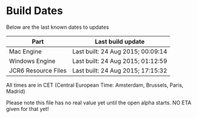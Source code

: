 # Build Dates

Below are the last known dates to updates

Part | Last build update
-----|-----
Mac Engine | Last built: 24 Aug 2015; 00:09:14
Windows Engine | Last built: 24 Aug 2015; 01:12:59
JCR6 Resource Files | Last built: 24 Aug 2015; 17:15:32
All times are in CET (Central European Time: Amsterdam, Brussels, Paris, Madrid)


Please note this file has no real value yet until the open alpha starts. NO ETA given for that yet!
